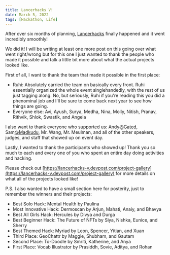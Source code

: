 ```yaml
---
title: Lancerhacks V!
date: March 5, 2022
tags: [Hackathon, Life]
---
```

After over six months of planning, [Lancerhacks](https://lancerhacks.com/) finally happened and it went incredibly smoothly!

We did it! I will be writing at least one more post on this going over what went right/wrong but for this one I just wanted to thank the people who made it possible and talk a little bit more about what the actual projects looked like.

First of all, I want to thank the team that made it possible in the first place:
- Ruhi: Absolutely carried the team on basically every front. Ruhi essentially organized the whole event singlehandedly, with the rest of us just tagging along. No, but seriously, Ruhi if you're reading this you did a phenominal job and I'll be sure to come back next year to see how things are going.
- Everyone else: Avi, Ayush, Surya, Medha, Nina, Molly, Nitish, Pranav, Rithvik, Shlok, Swastik, and Angela

I also want to thank everyone who supported us: Andy[@Gated](https://gated.com/), Sam[@Madkudu](https://madkudu.com/), Mr. Wang, Mr. Meulman, and all of the other speakers, judges, and staff that showed up on event day.

Lastly, I wanted to thank the participants who showed up! Thank you so much to each and every one of you who spent an entire day doing activities and hacking.

Please check out [https://lancerhacks-v.devpost.com/project-gallery](https://lancerhacks-v.devpost.com/project-gallery) for more details on what all of the projects looked like!

P.S. I also wanted to have a small section here for posterity, just to remember the winners and their projects:
- Best Solo Hack: Mental Health by Paulina
- Most Innovative Hack: Dermoscan by Arjun, Mahati, Anaiy, and Bhavya
- Best All Girls Hack: Hercules by Divya and Durga
- Best Beginner Hack: The Future of NFTs by Siya, Nishka, Eunice, and Sherry
- Best Themed Hack: Myriad by Leon, Spencer, Yitian, and Xuan
- Third Place: GeoChattr by Maggie, Shubham, and Gautam
- Second Place: To-Doodle by Smriti, Katherine, and Anya
- First Place: Vocab Illustrator by Prasiddh, Sovie, Aditya, and Rohan